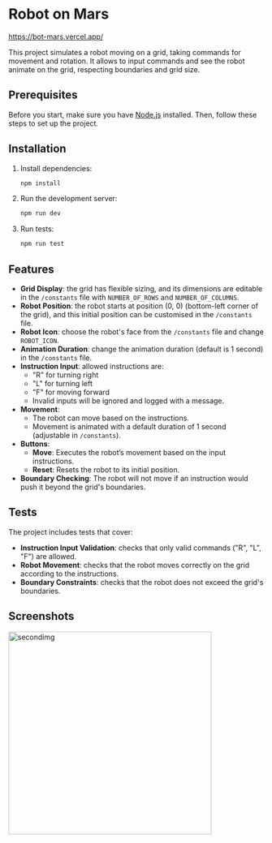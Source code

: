 # Robot on Mars
https://bot-mars.vercel.app/

This project simulates a robot moving on a grid, taking commands for movement and rotation. It allows to input commands and see the robot animate on the grid, respecting boundaries and grid size.

## Prerequisites

Before you start, make sure you have [Node.js](https://nodejs.org/) installed. Then, follow these steps to set up the project.

## Installation

1. Install dependencies:

   ```bash
   npm install
   ```

2. Run the development server:

   ```bash
   npm run dev
   ```

3. Run tests:

   ```bash
   npm run test
   ```

## Features

- **Grid Display**: the grid has flexible sizing, and its dimensions are editable in the `/constants` file with `NUMBER_OF_ROWS` and `NUMBER_OF_COLUMNS`.
- **Robot Position**: the robot starts at position (0, 0) (bottom-left corner of the grid), and this initial position can be customised in the `/constants` file.
- **Robot Icon**: choose the robot's face from the `/constants` file and change `ROBOT_ICON`.
- **Animation Duration**: change the animation duration (default is 1 second) in the `/constants` file.
- **Instruction Input**: allowed instructions are:
  - "R" for turning right
  - "L" for turning left
  - "F" for moving forward
  - Invalid inputs will be ignored and logged with a message.
- **Movement**:
  - The robot can move based on the instructions.
  - Movement is animated with a default duration of 1 second (adjustable in `/constants`).
- **Buttons**:
  - **Move**: Executes the robot’s movement based on the input instructions.
  - **Reset**: Resets the robot to its initial position.
- **Boundary Checking**: The robot will not move if an instruction would push it beyond the grid's boundaries.

## Tests

The project includes tests that cover:

- **Instruction Input Validation**: checks that only valid commands ("R", "L", "F") are allowed.
- **Robot Movement**: checks that the robot moves correctly on the grid according to the instructions.
- **Boundary Constraints**: checks that the robot does not exceed the grid's boundaries.

## Screenshots

<img src="https://github.com/user-attachments/assets/e5a80347-8046-4ae0-8a52-ac6ac529917a" alt="secondimg" width="400"/>
